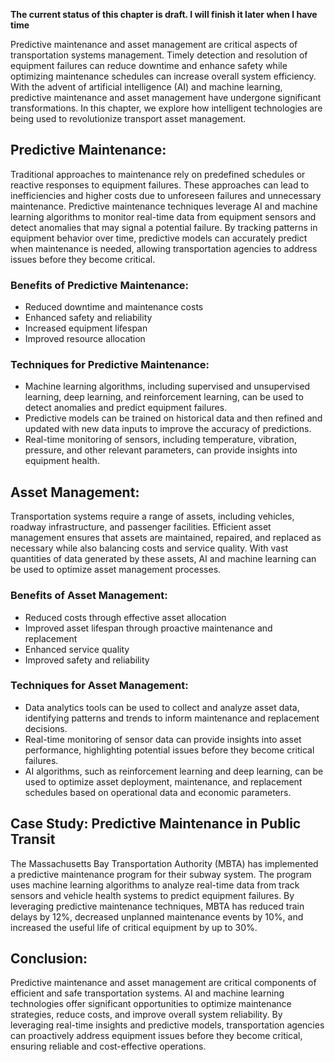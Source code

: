 **The current status of this chapter is draft. I will finish it later when I have time**

Predictive maintenance and asset management are critical aspects of transportation systems management. Timely detection and resolution of equipment failures can reduce downtime and enhance safety while optimizing maintenance schedules can increase overall system efficiency. With the advent of artificial intelligence (AI) and machine learning, predictive maintenance and asset management have undergone significant transformations. In this chapter, we explore how intelligent technologies are being used to revolutionize transport asset management.

Predictive Maintenance:
-----------------------

Traditional approaches to maintenance rely on predefined schedules or reactive responses to equipment failures. These approaches can lead to inefficiencies and higher costs due to unforeseen failures and unnecessary maintenance. Predictive maintenance techniques leverage AI and machine learning algorithms to monitor real-time data from equipment sensors and detect anomalies that may signal a potential failure. By tracking patterns in equipment behavior over time, predictive models can accurately predict when maintenance is needed, allowing transportation agencies to address issues before they become critical.

### Benefits of Predictive Maintenance:

* Reduced downtime and maintenance costs
* Enhanced safety and reliability
* Increased equipment lifespan
* Improved resource allocation

### Techniques for Predictive Maintenance:

* Machine learning algorithms, including supervised and unsupervised learning, deep learning, and reinforcement learning, can be used to detect anomalies and predict equipment failures.
* Predictive models can be trained on historical data and then refined and updated with new data inputs to improve the accuracy of predictions.
* Real-time monitoring of sensors, including temperature, vibration, pressure, and other relevant parameters, can provide insights into equipment health.

Asset Management:
-----------------

Transportation systems require a range of assets, including vehicles, roadway infrastructure, and passenger facilities. Efficient asset management ensures that assets are maintained, repaired, and replaced as necessary while also balancing costs and service quality. With vast quantities of data generated by these assets, AI and machine learning can be used to optimize asset management processes.

### Benefits of Asset Management:

* Reduced costs through effective asset allocation
* Improved asset lifespan through proactive maintenance and replacement
* Enhanced service quality
* Improved safety and reliability

### Techniques for Asset Management:

* Data analytics tools can be used to collect and analyze asset data, identifying patterns and trends to inform maintenance and replacement decisions.
* Real-time monitoring of sensor data can provide insights into asset performance, highlighting potential issues before they become critical failures.
* AI algorithms, such as reinforcement learning and deep learning, can be used to optimize asset deployment, maintenance, and replacement schedules based on operational data and economic parameters.

Case Study: Predictive Maintenance in Public Transit
----------------------------------------------------

The Massachusetts Bay Transportation Authority (MBTA) has implemented a predictive maintenance program for their subway system. The program uses machine learning algorithms to analyze real-time data from track sensors and vehicle health systems to predict equipment failures. By leveraging predictive maintenance techniques, MBTA has reduced train delays by 12%, decreased unplanned maintenance events by 10%, and increased the useful life of critical equipment by up to 30%.

Conclusion:
-----------

Predictive maintenance and asset management are critical components of efficient and safe transportation systems. AI and machine learning technologies offer significant opportunities to optimize maintenance strategies, reduce costs, and improve overall system reliability. By leveraging real-time insights and predictive models, transportation agencies can proactively address equipment issues before they become critical, ensuring reliable and cost-effective operations.
